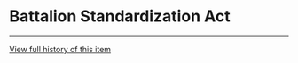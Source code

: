 [Bill number: 7-202]: #
[Author: Grand Inquisitor Ghostise]: #
[Proposed Date: 4/25/2020]: #
[Passed Date: 5/11/2020]: #

# Battalion Standardization Act

---
[View full history of this item](https://github.com/Szeraax/Legislature/commits/main/Laws/7-202%20Battalion%20Standardization%20Act.md)
